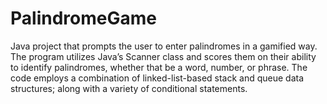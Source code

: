 # PalindromeGame
Java project that prompts the user to enter palindromes in a gamified way. The program utilizes Java’s Scanner class and scores them on their ability to identify palindromes, whether that be a word, number, or phrase. The code employs a combination of linked-list-based stack and queue data structures; along with a variety of conditional statements.
